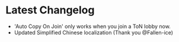 ﻿# Latest Changelog

- 'Auto Copy On Join' only works when you join a ToN lobby now.
- Updated Simplified Chinese localization (Thank you @Fallen-ice)